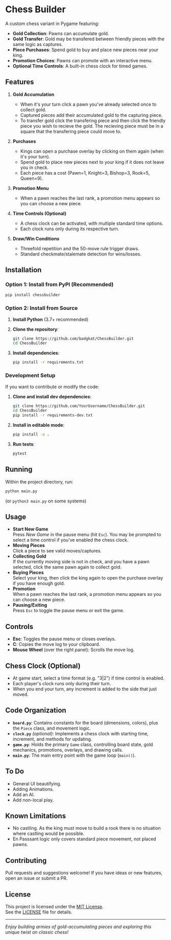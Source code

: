 # Chess Builder

A custom chess variant in Pygame featuring:
- **Gold Collection**: Pawns can accumulate gold.
- **Gold Transfer**: Gold may be transfered between friendly pieces with the same logic as captures.
- **Piece Purchases**: Spend gold to buy and place new pieces near your king.
- **Promotion Choices**: Pawns can promote with an interactive menu.
- **Optional Time Controls**: A built-in chess clock for timed games.

## Features

1. **Gold Accumulation**  
   - When it's your turn click a pawn you've already selected once to collect gold.  
   - Captured pieces add their accumulated gold to the capturing piece.
   - To transfer gold click the transfering piece and then click the friendly piece you wish to recieve the gold. The recieving piece must be in a square that the transfering piece could move to. 

2. **Purchases**  
   - Kings can open a purchase overlay by clicking on them again (when it's your turn).  
   - Spend gold to place new pieces next to your king if it does not leave you in check.  
   - Each piece has a cost (Pawn=1, Knight=3, Bishop=3, Rook=5, Queen=9).

3. **Promotion Menu**  
   - When a pawn reaches the last rank, a promotion menu appears so you can choose a new piece.

4. **Time Controls (Optional)**  
   - A chess clock can be activated, with multiple standard time options.  
   - Each clock runs only during its respective turn.

5. **Draw/Win Conditions**  
   - Threefold repetition and the 50-move rule trigger draws.  
   - Standard checkmate/stalemate detection for wins/losses.

## Installation

### Option 1: Install from PyPI (Recommended)
```bash
pip install chessbuilder
```

### Option 2: Install from Source
1. **Install Python** (3.7+ recommended)
2. **Clone the repository**:
   ```bash
   git clone https://github.com/badgkat/ChessBuilder.git
   cd ChessBuilder
   ```

3. **Install dependencies**:
   ```bash
   pip install -r requirements.txt
   ```

### Development Setup
If you want to contribute or modify the code:

1. **Clone and install dev dependencies**:
   ```bash
   git clone https://github.com/YourUsername/ChessBuilder.git
   cd ChessBuilder
   pip install -r requirements-dev.txt
   ```

2. **Install in editable mode**:
   ```bash
   pip install -e .
   ```

3. **Run tests**:
   ```bash
   pytest
   ```

## Running

Within the project directory, run:

```bash
python main.py
```

(or `python3 main.py` on some systems)

## Usage

- **Start New Game**  
  Press *New Game* in the pause menu (hit `Esc`). You may be prompted to select a time control if you've enabled the chess clock.
- **Moving Pieces**  
  Click a piece to see valid moves/captures.  
- **Collecting Gold**  
  If the currently moving side is not in check, and you have a pawn selected, click the same pawn again to collect gold.
- **Buying Pieces**  
  Select your king, then click the king again to open the purchase overlay if you have enough gold.
- **Promotion**  
  When a pawn reaches the last rank, a promotion menu appears so you can choose a new piece.
- **Pausing/Exiting**  
  Press `Esc` to toggle the pause menu or exit the game.

## Controls

- **Esc**: Toggles the pause menu or closes overlays.  
- **C**: Copies the move log to your clipboard.  
- **Mouse Wheel** (over the right panel): Scrolls the move log.

## Chess Clock (Optional)

- At game start, select a time format (e.g. "3|2") if time control is enabled.
- Each player's clock runs only during their turn.
- When you end your turn, any increment is added to the side that just moved.

## Code Organization

- **`board.py`**: Contains constants for the board (dimensions, colors), plus the `Piece` class, and movement logic.  
- **`clock.py`** *(optional)*: Implements a chess clock with starting time, increment, and methods for updating.  
- **`game.py`**: Holds the primary `Game` class, controlling board state, gold mechanics, promotions, overlays, and drawing calls.  
- **`main.py`**: The main entry point with the game loop (`main()`).

## To Do
- General UI beautifying.
- Adding Animations.
- Add an AI.
- Add non-local play.

## Known Limitations

- No castling. As the king must move to build a rook there is no situation where castling would be possible. 
- En Passsant logic only covers standard piece movement, not placed pawns. 

## Contributing

Pull requests and suggestions welcome! If you have ideas or new features, open an issue or submit a PR.

## License

This project is licensed under the [MIT License](https://opensource.org/licenses/MIT).  
See the [LICENSE](LICENSE) file for details.

---

*Enjoy building armies of gold-accumulating pieces and exploring this unique twist on classic chess!*
